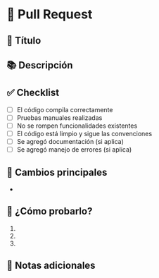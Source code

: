 # 📌 Pull Request

## 🔖 Título
<!-- Ejemplo: 🍕 Feature: agregar endpoint de login -->

## 📚 Descripción
<!-- Explica brevemente qué hace este PR, qué cambios trae y por qué -->

## ✅ Checklist

- [ ] El código compila correctamente
- [ ] Pruebas manuales realizadas
- [ ] No se rompen funcionalidades existentes
- [ ] El código está limpio y sigue las convenciones
- [ ] Se agregó documentación (si aplica)
- [ ] Se agregó manejo de errores (si aplica)

## 🚀 Cambios principales

- <!-- Lista de cambios específicos, como endpoints nuevos, refactorizaciones, validaciones agregadas, etc. -->

## 🧪 ¿Cómo probarlo?

1. <!-- Paso a paso para levantar el entorno -->
2. <!-- Endpoint o funcionalidad nueva a probar -->
3. <!-- Resultado esperado -->

## 📝 Notas adicionales

<!-- Cualquier cosa que el revisor deba tener en cuenta -->